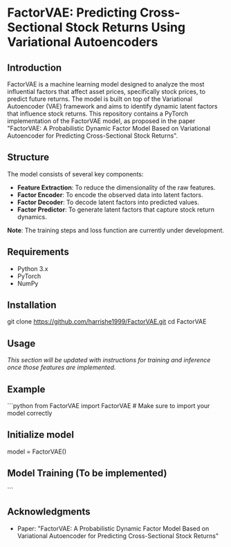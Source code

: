 # FactorVAE: Predicting Cross-Sectional Stock Returns Using Variational Autoencoders

## Introduction
FactorVAE is a machine learning model designed to analyze the most influential factors that affect asset prices, specifically stock prices, to predict future returns. The model is built on top of the Variational Autoencoder (VAE) framework and aims to identify dynamic latent factors that influence stock returns. This repository contains a PyTorch implementation of the FactorVAE model, as proposed in the paper "FactorVAE: A Probabilistic Dynamic Factor Model Based on Variational Autoencoder for Predicting Cross-Sectional Stock Returns".

## Structure
The model consists of several key components:
- **Feature Extraction**: To reduce the dimensionality of the raw features.
- **Factor Encoder**: To encode the observed data into latent factors.
- **Factor Decoder**: To decode latent factors into predicted values.
- **Factor Predictor**: To generate latent factors that capture stock return dynamics.

**Note**: The training steps and loss function are currently under development.

## Requirements
- Python 3.x
- PyTorch
- NumPy

## Installation
git clone https://github.com/harrishe1999/FactorVAE.git
cd FactorVAE


## Usage
*This section will be updated with instructions for training and inference once those features are implemented.*

## Example
\```python
from FactorVAE import FactorVAE  # Make sure to import your model correctly

## Initialize model
model = FactorVAE()

## Model Training (To be implemented)
\```


## Acknowledgments
- Paper: "FactorVAE: A Probabilistic Dynamic Factor Model Based on Variational Autoencoder for Predicting Cross-Sectional Stock Returns"

